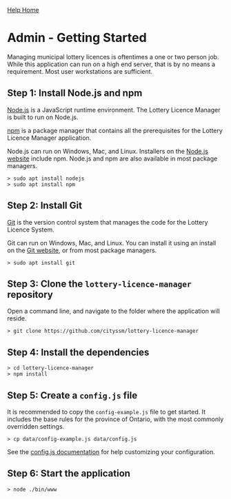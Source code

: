 [Help Home](readme.md)

# Admin - Getting Started

Managing municipal lottery licences is oftentimes a one or two person job.
While this application can run on a high end server, that is by no means a requirement.
Most user workstations are sufficient.


## Step 1: Install Node.js and npm

[Node.js](https://nodejs.org) is a JavaScript runtime environment.
The Lottery Licence Manager is built to run on Node.js.

[npm](https://www.npmjs.com/) is a package manager that contains all the prerequisites
for the Lottery Licence Manager application.

Node.js can run on Windows, Mac, and Linux.
Installers on the [Node.js website](https://nodejs.org) include npm.
Node.js and npm are also available in most package managers.

    > sudo apt install nodejs
    > sudo apt install npm


## Step 2: Install Git

[Git](https://git-scm.com/) is the version control system that manages the
code for the Lottery Licence System.

Git can run on Windows, Mac, and Linux.
You can install it using an install on the [Git website](https://git-scm.com/),
or from most package managers.

    > sudo apt install git


## Step 3: Clone the `lottery-licence-manager` repository

Open a command line, and navigate to the folder where the application will reside.

    > git clone https://github.com/cityssm/lottery-licence-manager


## Step 4: Install the dependencies

    > cd lottery-licence-manager
    > npm install


## Step 5: Create a `config.js` file

It is recommended to copy the `config-example.js` file to get started.
It includes the base rules for the province of Ontario,
with the most commonly overridden settings.

    > cp data/config-example.js data/config.js

See the [config.js documentation](admin-configJS.md) for help customizing
your configuration.


## Step 6: Start the application

    > node ./bin/www
